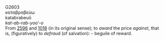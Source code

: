 <body>
  <p>G2603<br>  καταβραβεύω  <br> katabrabeuō  <br><i>kat-ab-rab-yoo‘-o </i><br>From <a href="g2596.htm">2596</a> and <a href="g1018.htm">1018</a> (in its original sense); to <i>award</i> the price <i>against</i>, that is, (figuratively) to <i>defraud</i> (of salvation): - beguile of reward.<br></p>
 </body>